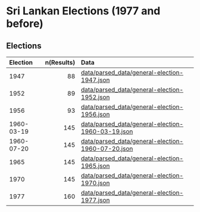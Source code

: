 # Sri Lankan Elections (1977 and before)

## Elections

| Election | n(Results) | Data |
|:----|---:|:---|
| 1947 | 88 | [data/parsed_data/general-election-1947.json](../data/parsed_data/general-election-1947.json) |
| 1952 | 89 | [data/parsed_data/general-election-1952.json](../data/parsed_data/general-election-1952.json) |
| 1956 | 93 | [data/parsed_data/general-election-1956.json](../data/parsed_data/general-election-1956.json) |
| 1960-03-19 | 145 | [data/parsed_data/general-election-1960-03-19.json](../data/parsed_data/general-election-1960-03-19.json) |
| 1960-07-20 | 145 | [data/parsed_data/general-election-1960-07-20.json](../data/parsed_data/general-election-1960-07-20.json) |
| 1965 | 145 | [data/parsed_data/general-election-1965.json](../data/parsed_data/general-election-1965.json) |
| 1970 | 145 | [data/parsed_data/general-election-1970.json](../data/parsed_data/general-election-1970.json) |
| 1977 | 160 | [data/parsed_data/general-election-1977.json](../data/parsed_data/general-election-1977.json) |
